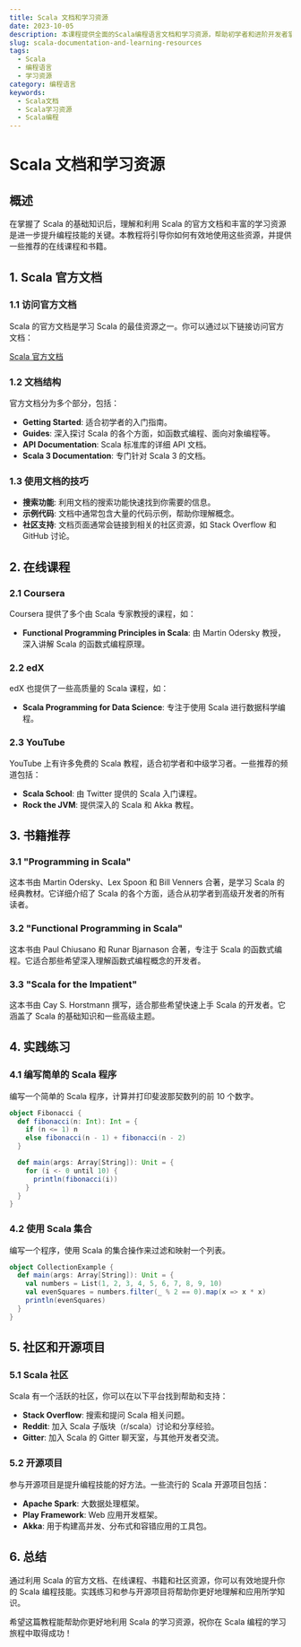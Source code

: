 ```yaml
---
title: Scala 文档和学习资源
date: 2023-10-05
description: 本课程提供全面的Scala编程语言文档和学习资源，帮助初学者和进阶开发者掌握Scala的核心概念和高级特性。
slug: scala-documentation-and-learning-resources
tags:
  - Scala
  - 编程语言
  - 学习资源
category: 编程语言
keywords:
  - Scala文档
  - Scala学习资源
  - Scala编程
---
```


# Scala 文档和学习资源

## 概述

在掌握了 Scala 的基础知识后，理解和利用 Scala 的官方文档和丰富的学习资源是进一步提升编程技能的关键。本教程将引导你如何有效地使用这些资源，并提供一些推荐的在线课程和书籍。

## 1. Scala 官方文档

### 1.1 访问官方文档

Scala 的官方文档是学习 Scala 的最佳资源之一。你可以通过以下链接访问官方文档：

[Scala 官方文档](https://docs.scala-lang.org/)

### 1.2 文档结构

官方文档分为多个部分，包括：

- **Getting Started**: 适合初学者的入门指南。
- **Guides**: 深入探讨 Scala 的各个方面，如函数式编程、面向对象编程等。
- **API Documentation**: Scala 标准库的详细 API 文档。
- **Scala 3 Documentation**: 专门针对 Scala 3 的文档。

### 1.3 使用文档的技巧

- **搜索功能**: 利用文档的搜索功能快速找到你需要的信息。
- **示例代码**: 文档中通常包含大量的代码示例，帮助你理解概念。
- **社区支持**: 文档页面通常会链接到相关的社区资源，如 Stack Overflow 和 GitHub 讨论。

## 2. 在线课程

### 2.1 Coursera

Coursera 提供了多个由 Scala 专家教授的课程，如：

- **Functional Programming Principles in Scala**: 由 Martin Odersky 教授，深入讲解 Scala 的函数式编程原理。

### 2.2 edX

edX 也提供了一些高质量的 Scala 课程，如：

- **Scala Programming for Data Science**: 专注于使用 Scala 进行数据科学编程。

### 2.3 YouTube

YouTube 上有许多免费的 Scala 教程，适合初学者和中级学习者。一些推荐的频道包括：

- **Scala School**: 由 Twitter 提供的 Scala 入门课程。
- **Rock the JVM**: 提供深入的 Scala 和 Akka 教程。

## 3. 书籍推荐

### 3.1 "Programming in Scala"

这本书由 Martin Odersky、Lex Spoon 和 Bill Venners 合著，是学习 Scala 的经典教材。它详细介绍了 Scala 的各个方面，适合从初学者到高级开发者的所有读者。

### 3.2 "Functional Programming in Scala"

这本书由 Paul Chiusano 和 Runar Bjarnason 合著，专注于 Scala 的函数式编程。它适合那些希望深入理解函数式编程概念的开发者。

### 3.3 "Scala for the Impatient"

这本书由 Cay S. Horstmann 撰写，适合那些希望快速上手 Scala 的开发者。它涵盖了 Scala 的基础知识和一些高级主题。

## 4. 实践练习

### 4.1 编写简单的 Scala 程序

编写一个简单的 Scala 程序，计算并打印斐波那契数列的前 10 个数字。

```scala
object Fibonacci {
  def fibonacci(n: Int): Int = {
    if (n <= 1) n
    else fibonacci(n - 1) + fibonacci(n - 2)
  }

  def main(args: Array[String]): Unit = {
    for (i <- 0 until 10) {
      println(fibonacci(i))
    }
  }
}
```

### 4.2 使用 Scala 集合

编写一个程序，使用 Scala 的集合操作来过滤和映射一个列表。

```scala
object CollectionExample {
  def main(args: Array[String]): Unit = {
    val numbers = List(1, 2, 3, 4, 5, 6, 7, 8, 9, 10)
    val evenSquares = numbers.filter(_ % 2 == 0).map(x => x * x)
    println(evenSquares)
  }
}
```

## 5. 社区和开源项目

### 5.1 Scala 社区

Scala 有一个活跃的社区，你可以在以下平台找到帮助和支持：

- **Stack Overflow**: 搜索和提问 Scala 相关问题。
- **Reddit**: 加入 Scala 子版块（r/scala）讨论和分享经验。
- **Gitter**: 加入 Scala 的 Gitter 聊天室，与其他开发者交流。

### 5.2 开源项目

参与开源项目是提升编程技能的好方法。一些流行的 Scala 开源项目包括：

- **Apache Spark**: 大数据处理框架。
- **Play Framework**: Web 应用开发框架。
- **Akka**: 用于构建高并发、分布式和容错应用的工具包。

## 6. 总结

通过利用 Scala 的官方文档、在线课程、书籍和社区资源，你可以有效地提升你的 Scala 编程技能。实践练习和参与开源项目将帮助你更好地理解和应用所学知识。

希望这篇教程能帮助你更好地利用 Scala 的学习资源，祝你在 Scala 编程的学习旅程中取得成功！